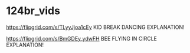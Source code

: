 # 124br_vids

https://flipgrid.com/s/TLyyJjoa1cEy KID BREAK DANCING EXPLANATION!

https://flipgrid.com/s/BmGDEy_ydwFH BEE FLYING IN CIRCLE EXPLANATION!
